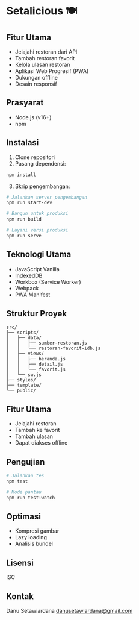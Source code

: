 # Setalicious 🍽️

## Fitur Utama
- Jelajahi restoran dari API
- Tambah restoran favorit
- Kelola ulasan restoran
- Aplikasi Web Progresif (PWA)
- Dukungan offline
- Desain responsif

## Prasyarat
- Node.js (v16+)
- npm

## Instalasi
1. Clone repositori
2. Pasang dependensi:
```bash
npm install
```

3. Skrip pengembangan:
```bash
# Jalankan server pengembangan
npm run start-dev

# Bangun untuk produksi
npm run build

# Layani versi produksi
npm run serve
```

## Teknologi Utama
- JavaScript Vanilla
- IndexedDB
- Workbox (Service Worker)
- Webpack
- PWA Manifest

## Struktur Proyek
```
src/
├── scripts/
│   ├── data/
│   │   ├── sumber-restoran.js
│   │   └── restoran-favorit-idb.js
│   ├── views/
│   │   ├── beranda.js
│   │   ├── detail.js
│   │   └── favorit.js
│   └── sw.js
├── styles/
├── template/
└── public/
```

## Fitur Utama
- Jelajahi restoran
- Tambah ke favorit
- Tambah ulasan
- Dapat diakses offline

## Pengujian
```bash
# Jalankan tes
npm test

# Mode pantau
npm run test:watch
```

## Optimasi
- Kompresi gambar
- Lazy loading
- Analisis bundel

## Lisensi
ISC

## Kontak
Danu Setawiardana
danusetawiardana@gmail.com
```
